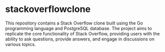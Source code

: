 # stackoverflowclone
This repository contains a Stack Overflow clone built using the Go programming language and PostgreSQL database. The project aims to replicate the core functionality of Stack Overflow, providing users with the ability to ask questions, provide answers, and engage in discussions on various topics.
